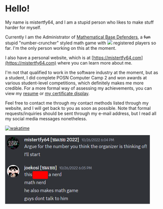 # Hello! 
My name is mistertfy64, and I am a stupid person who likes to make stuff harder for myself.

Currently I am the Administrator of [Mathematical Base Defenders](https://mathematicalbasedefenders.com), a ~~fun~~ stupid "number-cruncher" styled math game with <img src="https://img.shields.io/badge/dynamic/json?label=%e2%80%8b&query=usersRegistered&url=https%3A%2F%2Fmathematicalbasedefenders.com%2Fapi%2Fmetadata"> registered players so far. I'm the only person working on this at the moment.

I also have a personal website, which is at [https://mistertfy64.com](https://mistertfy64.com) where you can learn more about me.

I'm not that qualified to work in the software industry at the moment, but as a student, I did complete POSN Computer Camp 2 and won awards at various student-level competitions, which definitely makes me more credible. For a more formal way of assessing my achievements, you can view my [resume](https://storage.mistertfy64.com/resume.pdf) or [my certificate display](https://content.mistertfy64.com/portfolio/).

Feel free to contact me through my contact methods listed through my website, and I will get back to you as soon as possible. Note that formal requests/inquiries should be sent through my e-mail address, but I read all my social media messages nonetheless.

[![wakatime](https://wakatime.com/badge/user/48729117-f325-4248-81f4-81537be2c18c.svg)](https://wakatime.com/@48729117-f325-4248-81f4-81537be2c18c)

![Math Game Creator](math-game-creator-moment.png) 
